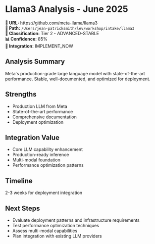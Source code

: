 # Llama3 Analysis - June 2025

**🔗 URL:** https://github.com/meta-llama/llama3  
**📁 Path:** `/Users/jean-patricksmith/lev/workshop/intake/llama3`  
**🎯 Classification:** Tier 2 - ADVANCED-STABLE  
**📊 Confidence:** 85%  
**🚀 Integration:** IMPLEMENT_NOW  

## Analysis Summary

Meta's production-grade large language model with state-of-the-art performance. Stable, well-documented, and optimized for deployment.

## Strengths

- Production LLM from Meta
- State-of-the-art performance
- Comprehensive documentation
- Deployment optimization

## Integration Value

- Core LLM capability enhancement
- Production-ready inference
- Multi-modal foundation
- Performance optimization patterns

## Timeline

2-3 weeks for deployment integration

## Next Steps

- Evaluate deployment patterns and infrastructure requirements
- Test performance optimization techniques
- Assess multi-modal capabilities
- Plan integration with existing LLM providers